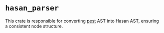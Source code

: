 # `hasan_parser`

This crate is responsible for converting [pest](https://pest.rs/) AST into Hasan AST, ensuring a consistent node structure.